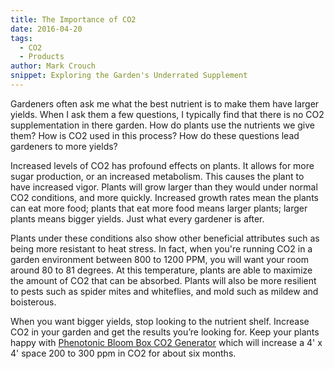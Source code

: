```yaml
---
title: The Importance of CO2
date: 2016-04-20
tags:
  - CO2
  - Products
author: Mark Crouch
snippet: Exploring the Garden's Underrated Supplement
---
```


Gardeners often ask me what the best nutrient is to make them have larger yields. When I ask them a few questions, I typically find that there is no CO2 supplementation in there garden. How do plants use the nutrients we give them? How is CO2 used in this process? How do these questions lead gardeners to more yields?

Increased levels of CO2 has profound effects on plants. It allows for more sugar production, or an increased metabolism. This causes the plant to have increased vigor. Plants will grow larger than they would under normal CO2 conditions, and more quickly. Increased growth rates mean the plants can eat more food; plants that eat more food means larger plants; larger plants means bigger yields. Just what every gardener is after.

Plants under these conditions also show other beneficial attributes such as being more resistant to heat stress. In fact, when you're running CO2 in a garden environment between 800 to 1200 PPM, you will want your room around 80 to 81 degrees. At this temperature, plants are able to maximize the amount of CO2 that can be absorbed. Plants will also be more resilient to pests such as spider mites and whiteflies, and mold such as mildew and boisterous.

When you want bigger yields, stop looking to the nutrient shelf. Increase CO2 in your garden and get the results you’re looking for. Keep your plants happy with [Phenotonic Bloom Box CO2 Generator](/store/bloom-box) which will increase a 4' x 4' space 200 to 300 ppm in CO2 for about six months.

